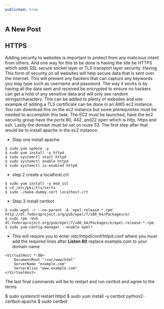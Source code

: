 ```yaml
---
published: true
---
```

## A New Post

## HTTPS

Adding security to websites is important to protect from any malicious intent from others. And one way for this to be done is having the site be HTTPS which adds SSL secure socket layer or TLS transport layer security. Having This form of security on all websites will help secure data that is sent over the internet. This will prevent any hackers that can capture any keywords you may type such as username and password. The way it works is by having all the data sent and received be encrypted to ensure no hackers can get a hold of any sensitive data and will only see random strings/characters. This can be added to plenty of websites and one example of adding a TLS certificate can be done in an AWS ec2 instance. You can download this on the ec2 instance but some prerequisites  must be needed to accomplish this task. The EC2 must be launched, have the ec2 security group have the ports 80, 442, and22 open which is http, https and ssh. Lastly the domain must be set on route 53. The first step after that would be to install apache in the ec2 instance.

- Step one install apache

~~~
$ sudo yum update -y
$ sudo yum install -y httpd
$ sudo systemctl start httpd
$ sudo systemctl enable httpd
$ sudo systemctl is-enabled httpd
~~~

- step 2 create a localhost.crt 
~~~
$ sudo yum install -y mod_ssl
$ cd /etc/pki/tls/certs
$ sudo ./make-dummy-cert localhost.crt
~~~
- Step 3 install certbot 

~~~
$ sudo wget -r --no-parent -A 'epel-release-*.rpm' http://dl.fedoraproject.org/pub/epel/7/x86_64/Packages/e/
$ sudo rpm -Uvh dl.fedoraproject.org/pub/epel/7/x86_64/Packages/e/epel-release-*.rpm
$ sudo yum-config-manager --enable epel*
~~~
- This will require you to enter /etc/httpd/conf/httpd.conf where you must add the required lines after **Listen 80** replace example.com to your domain name
~~~
<VirtualHost *:80>
    DocumentRoot "/var/www/html"
    ServerName "example.com"
    ServerAlias "www.example.com"
</VirtualHost>
~~~

The last final commands will be to restart and run certbot and agree to the terms 

$ sudo systemctl restart httpd
$ sudo yum install -y certbot python2-certbot-apache
$ sudo certbot



